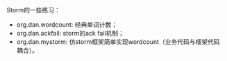 Storm的一些练习：

- org.dan.wordcount: 经典单词计数；
- org.dan.ackfail: storm的ack fail机制；
- org.dan.mystorm: 仿storm框架简单实现wordcount（业务代码与框架代码耦合）。
